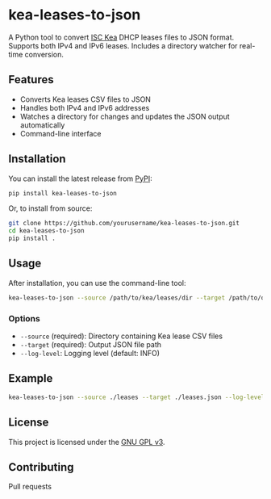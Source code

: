 # kea-leases-to-json

A Python tool to convert [ISC Kea](https://kea.readthedocs.io/) DHCP leases files to JSON format.  
Supports both IPv4 and IPv6 leases. Includes a directory watcher for real-time conversion.

## Features

- Converts Kea leases CSV files to JSON
- Handles both IPv4 and IPv6 addresses
- Watches a directory for changes and updates the JSON output automatically
- Command-line interface

## Installation

You can install the latest release from [PyPI](https://pypi.org/project/kea-leases-to-json/):

```bash
pip install kea-leases-to-json
```

Or, to install from source:

```bash
git clone https://github.com/yourusername/kea-leases-to-json.git
cd kea-leases-to-json
pip install .
```

## Usage

After installation, you can use the command-line tool:

```bash
kea-leases-to-json --source /path/to/kea/leases/dir --target /path/to/output.json
```

### Options

- `--source` (required): Directory containing Kea lease CSV files
- `--target` (required): Output JSON file path
- `--log-level`: Logging level (default: INFO)

## Example

```bash
kea-leases-to-json --source ./leases --target ./leases.json --log-level DEBUG
```

## License

This project is licensed under the [GNU GPL v3](LICENSE).

## Contributing

Pull requests